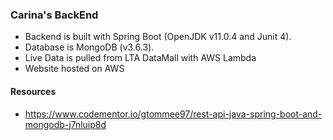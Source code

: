 ### Carina's BackEnd

- Backend is built with Spring Boot (OpenJDK v11.0.4 and Junit 4).
- Database is MongoDB (v3.6.3).
- Live Data is pulled from LTA DataMall with AWS Lambda
- Website hosted on AWS

#### Resources

- https://www.codementor.io/gtommee97/rest-api-java-spring-boot-and-mongodb-j7nluip8d
